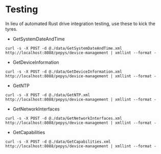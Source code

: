# Testing

In lieu of automated Rust drive integration testing, use these to kick the tyres.

* GetSystemDateAndTime
```
curl -s -X POST -d @./data/GetSystemDateAndTime.xml http://localhost:8088/pepys/device-management | xmllint --format -
```

* GetDeviceInformation
```
curl -s -X POST -d @./data/GetDeviceInformation.xml http://localhost:8088/pepys/device-management | xmllint --format -

```

* GetNTP
```
curl -s -X POST -d @./data/GetNTP.xml http://localhost:8088/pepys/device-management | xmllint --format -
```

* GetNetworkInterfaces
```
curl -s -X POST -d @./data/GetNetworkInterfaces.xml http://localhost:8088/pepys/device-management | xmllint --format -
```

* GetCapabilities
```
curl -s -X POST -d @./data/GetCapabilities.xml http://localhost:8088/pepys/device-management | xmllint --format -
```